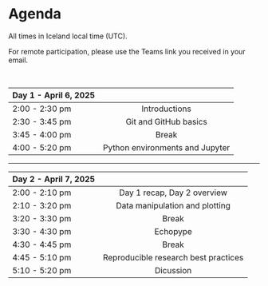 # Agenda

All times in Iceland local time (UTC).

For remote participation, please use the Teams link you received in your email.

&nbsp;

|Day 1 - April 6, 2025  |               |
| :---          | :----:                |
|2:00 - 2:30 pm | Introductions         |
|2:30 - 3:45 pm | Git and GitHub basics |
|3:45 - 4:00 pm | Break                 |
|4:00 - 5:20 pm | Python environments and Jupyter|

---

| Day 2 - April 7, 2025 |                              |
| :---          | :----:                               |
|2:00 - 2:10 pm | Day 1 recap, Day 2 overview          |
|2:10 - 3:20 pm | Data manipulation and plotting       |
|3:20 - 3:30 pm | Break                                |
|3:30 - 4:30 pm | Echopype                             |
|4:30 - 4:45 pm | Break                                |
|4:45 - 5:10 pm | Reproducible research best practices |
|5:10 - 5:20 pm | Dicussion                            |